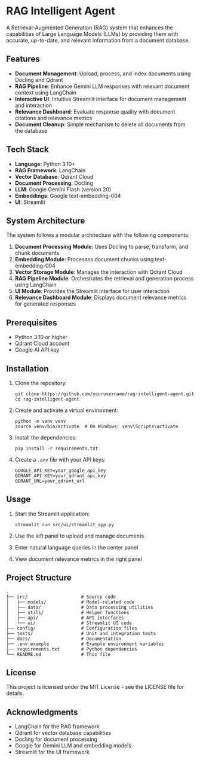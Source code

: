 # RAG Intelligent Agent

A Retrieval-Augmented Generation (RAG) system that enhances the capabilities of Large Language Models (LLMs) by providing them with accurate, up-to-date, and relevant information from a document database.

## Features

- **Document Management**: Upload, process, and index documents using Docling and Qdrant
- **RAG Pipeline**: Enhance Gemini LLM responses with relevant document context using LangChain
- **Interactive UI**: Intuitive Streamlit interface for document management and interaction
- **Relevance Dashboard**: Evaluate response quality with document citations and relevance metrics
- **Document Cleanup**: Simple mechanism to delete all documents from the database

## Tech Stack

- **Language**: Python 3.10+
- **RAG Framework**: LangChain
- **Vector Database**: Qdrant Cloud
- **Document Processing**: Docling
- **LLM**: Google Gemini Flash (version 20)
- **Embeddings**: Google text-embedding-004
- **UI**: Streamlit

## System Architecture

The system follows a modular architecture with the following components:

1. **Document Processing Module**: Uses Docling to parse, transform, and chunk documents
2. **Embedding Module**: Processes document chunks using text-embedding-004
3. **Vector Storage Module**: Manages the interaction with Qdrant Cloud
4. **RAG Pipeline Module**: Orchestrates the retrieval and generation process using LangChain
5. **UI Module**: Provides the Streamlit interface for user interaction
6. **Relevance Dashboard Module**: Displays document relevance metrics for generated responses

## Prerequisites

- Python 3.10 or higher
- Qdrant Cloud account
- Google AI API key

## Installation

1. Clone the repository:
   ```
   git clone https://github.com/yourusername/rag-intelligent-agent.git
   cd rag-intelligent-agent
   ```

2. Create and activate a virtual environment:
   ```
   python -m venv venv
   source venv/bin/activate  # On Windows: venv\Scripts\activate
   ```

3. Install the dependencies:
   ```
   pip install -r requirements.txt
   ```

4. Create a `.env` file with your API keys:
   ```
   GOOGLE_API_KEY=your_google_api_key
   QDRANT_API_KEY=your_qdrant_api_key
   QDRANT_URL=your_qdrant_url
   ```

## Usage

1. Start the Streamlit application:
   ```
   streamlit run src/ui/streamlit_app.py
   ```

2. Use the left panel to upload and manage documents
3. Enter natural language queries in the center panel
4. View document relevance metrics in the right panel

## Project Structure

```
.
├── src/                    # Source code
│   ├── models/             # Model-related code
│   ├── data/               # Data processing utilities
│   ├── utils/              # Helper functions
│   ├── api/                # API interfaces
│   └── ui/                 # Streamlit UI code
├── config/                 # Configuration files
├── tests/                  # Unit and integration tests
├── docs/                   # Documentation
├── .env.example            # Example environment variables
├── requirements.txt        # Python dependencies
└── README.md               # This file
```

## License

This project is licensed under the MIT License - see the LICENSE file for details.

## Acknowledgments

- LangChain for the RAG framework
- Qdrant for vector database capabilities
- Docling for document processing
- Google for Gemini LLM and embedding models
- Streamlit for the UI framework 
